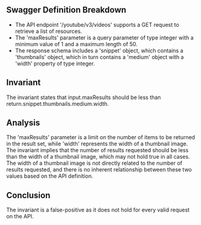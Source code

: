 ## Swagger Definition Breakdown
- The API endpoint '/youtube/v3/videos' supports a GET request to retrieve a list of resources.
- The 'maxResults' parameter is a query parameter of type integer with a minimum value of 1 and a maximum length of 50.
- The response schema includes a 'snippet' object, which contains a 'thumbnails' object, which in turn contains a 'medium' object with a 'width' property of type integer.

## Invariant
The invariant states that input.maxResults should be less than return.snippet.thumbnails.medium.width.

## Analysis
The 'maxResults' parameter is a limit on the number of items to be returned in the result set, while 'width' represents the width of a thumbnail image. The invariant implies that the number of results requested should be less than the width of a thumbnail image, which may not hold true in all cases. The width of a thumbnail image is not directly related to the number of results requested, and there is no inherent relationship between these two values based on the API definition.

## Conclusion
The invariant is a false-positive as it does not hold for every valid request on the API.
